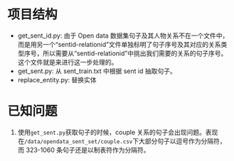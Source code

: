 # 项目结构

- get_sent_id.py: 由于 Open data 数据集句子及其人物关系不在一个文件中，而是用另一个“sentid-relationid”文件单独标明了句子序号及其对应的关系类型序号，所以需要从“sentid-relationid”中挑出我们需要的关系的句子序号。这个文件就是来进行这一步处理的。
- get_sent.py: 从 sent_train.txt 中根据 sent id 抽取句子。
- replace_entity.py: 替换实体

# 已知问题

1. 使用`get_sent.py`获取句子的时候，couple 关系的句子会出现问题。表现在`/data/opendata_sent_set/couple.csv`下大部分句子以逗号作为分隔符，而 323-1060 条句子还是以制表符作为分隔符。